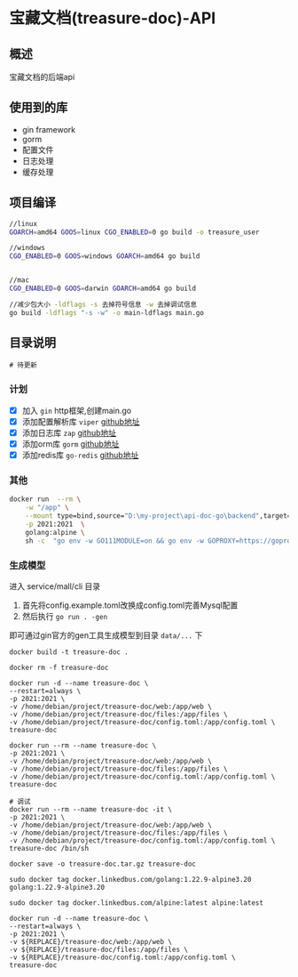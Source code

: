 # 宝藏文档(treasure-doc)-API

## 概述

宝藏文档的后端api

## 使用到的库

- gin framework
- gorm
- 配置文件
- 日志处理
- 缓存处理

## 项目编译

```bash
//linux
GOARCH=amd64 GOOS=linux CGO_ENABLED=0 go build -o treasure_user

//windows
CGO_ENABLED=0 GOOS=windows GOARCH=amd64 go build


//mac
CGO_ENABLED=0 GOOS=darwin GOARCH=amd64 go build

//减少包大小 -ldflags -s 去掉符号信息 -w 去掉调试信息 
go build -ldflags "-s -w" -o main-ldflags main.go 

```

## 目录说明

```
# 待更新
```

### 计划

- [x] 加入 `gin` http框架,创建main.go
- [x] 添加配置解析库 `viper` [github地址](https://github.com/spf13/viper)
- [x] 添加日志库 `zap` [github地址](https://github.com/uber-go/zap)
- [x] 添加orm库 `gorm` [github地址](https://github.com/go-gorm/gorm)
- [x] 添加redis库 `go-redis` [github地址](https://github.com/go-redis/redis)

### 其他

```sh
docker run  --rm \
    -w "/app" \
    --mount type=bind,source="D:\my-project\api-doc-go\backend",target=/app  \
    -p 2021:2021  \
    golang:alpine \
    sh -c  "go env -w GO111MODULE=on && go env -w GOPROXY=https://goproxy.cn,direct && cd /app/user && go run main.go"
```

### 生成模型

进入 service/mall/cli 目录

1. 首先将config.example.toml改换成config.toml完善Mysql配置
2. 然后执行 `go run . -gen`

即可通过gin官方的gen工具生成模型到目录 `data/...` 下

```shell
docker build -t treasure-doc .

docker rm -f treasure-doc
```

```shell
docker run -d --name treasure-doc \
--restart=always \
-p 2021:2021 \
-v /home/debian/project/treasure-doc/web:/app/web \
-v /home/debian/project/treasure-doc/files:/app/files \
-v /home/debian/project/treasure-doc/config.toml:/app/config.toml \
treasure-doc

docker run --rm --name treasure-doc \
-p 2021:2021 \
-v /home/debian/project/treasure-doc/web:/app/web \
-v /home/debian/project/treasure-doc/files:/app/files \
-v /home/debian/project/treasure-doc/config.toml:/app/config.toml \
treasure-doc

# 调试
docker run --rm --name treasure-doc -it \
-p 2021:2021 \
-v /home/debian/project/treasure-doc/web:/app/web \
-v /home/debian/project/treasure-doc/files:/app/files \
-v /home/debian/project/treasure-doc/config.toml:/app/config.toml \
treasure-doc /bin/sh 
```

```shell
docker save -o treasure-doc.tar.gz treasure-doc

sudo docker tag docker.linkedbus.com/golang:1.22.9-alpine3.20 golang:1.22.9-alpine3.20

sudo docker tag docker.linkedbus.com/alpine:latest alpine:latest

```

```shell
docker run -d --name treasure-doc \
--restart=always \
-p 2021:2021 \
-v ${REPLACE}/treasure-doc/web:/app/web \
-v ${REPLACE}/treasure-doc/files:/app/files \
-v ${REPLACE}/treasure-doc/config.toml:/app/config.toml \
treasure-doc
```
